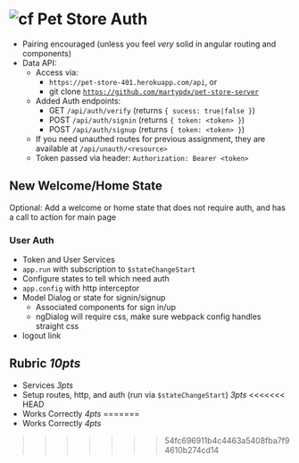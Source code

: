 ![cf](http://i.imgur.com/7v5ASc8.png) Pet Store Auth
===

* Pairing encouraged (unless you feel _very_ solid in angular routing and components)
* Data API:
  * Access via:
    * `https://pet-store-401.herokuapp.com/api`, or
    * git clone [`https://github.com/martypdx/pet-store-server`](https://github.com/martypdx/pet-store-server)
  * Added Auth endpoints:
    * GET `/api/auth/verify` (returns `{ sucess: true|false }`)
    * POST `/api/auth/signin` (returns `{ token: <token> }`)
    * POST `/api/auth/signup` (returns `{ token: <token> }`)
  * If you need unauthed routes for previous assignment, they are available at `/api/unauth/<resource>`
  * Token passed via header: `Authorization: Bearer <token>`

## New Welcome/Home State

Optional: Add a welcome or home state that does not require auth, and has a call to action for main page

### User Auth

* Token and User Services
* `app.run` with subscription to `$stateChangeStart`
* Configure states to tell which need auth
* `app.config` with http interceptor
* Model Dialog or state for signin/signup
  * Associated components for sign in/up
  * ngDialog will require css, make sure webpack config handles straight css
* logout link

  
## Rubric *10pts*

* Services *3pts*
* Setup routes, http, and auth (run via `$stateChangeStart`) *3pts*
<<<<<<< HEAD
* Works Correctly *4pts*
=======
* Works Correctly *4pts*
>>>>>>> 54fc696911b4c4463a5408fba7f94610b274cd14
